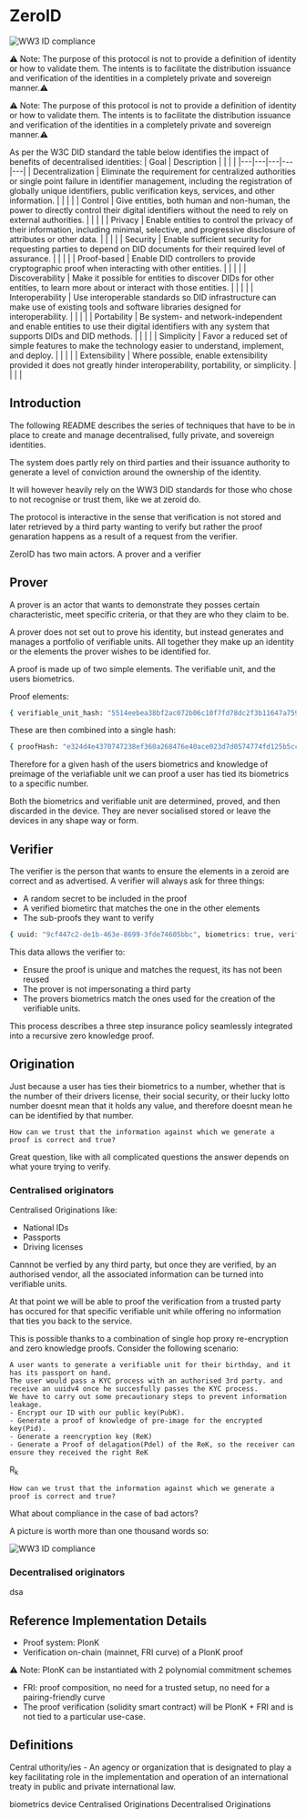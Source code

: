 # ZeroID

![WW3 ID compliance](https://img.shields.io/badge/WW3%20DID-In%20Progress-orange)

⚠️ Note: The purpose of this protocol is not to provide a definition of identity or how to validate them. The intents is to facilitate the distribution issuance and verification of the identities in a completely private and sovereign manner.⚠️

⚠️ Note: The purpose of this protocol is not to provide a definition of identity or how to validate them. The intents is to facilitate the distribution issuance and verification of the identities in a completely private and sovereign manner.⚠️

As per the W3C DID standard the table below identifies the impact of benefits of decentralised identities:
| Goal | Description |  |  |  |
|---|---|---|---|---|
| Decentralization | Eliminate the requirement for centralized authorities or single point failure in identifier management, including the registration of globally unique identifiers, public verification keys, services, and other information. |  |  |  |
| Control | Give entities, both human and non-human, the power to directly control their digital identifiers without the need to rely on external authorities. |  |  |  |
| Privacy | Enable entities to control the privacy of their information, including minimal, selective, and progressive disclosure of attributes or other data. |  |  |  |
| Security | Enable sufficient security for requesting parties to depend on DID documents for their required level of assurance. |  |  |  |
| Proof-based | Enable DID controllers to provide cryptographic proof when interacting with other entities. |  |  |  |
| Discoverability | Make it possible for entities to discover DIDs for other entities, to learn more about or interact with those entities. |  |  |  |
| Interoperability | Use interoperable standards so DID infrastructure can make use of existing tools and software libraries designed for interoperability. |  |  |  |
| Portability | Be system- and network-independent and enable entities to use their digital identifiers with any system that supports DIDs and DID methods. |  |  |  |
| Simplicity | Favor a reduced set of simple features to make the technology easier to understand, implement, and deploy. |  |  |  |
| Extensibility | Where possible, enable extensibility provided it does not greatly hinder interoperability, portability, or simplicity. |  |  |  |

## Introduction

The following README describes the series of techniques that have to be in place to create and manage decentralised, fully private, and sovereign identities.

The system does partly rely on third parties and their issuance authority to generate a level of conviction around the ownership of the identity.

It will however heavily rely on the WW3 DID standards for those who chose to not recognise or trust them, like we at zeroid do.

The protocol is interactive in the sense that verification is not stored and later retrieved by a third party wanting to verify but rather the proof genaration happens as a result of a request from the verifier.

ZeroID has two main actors. A prover and a verifier

## Prover

A prover is an actor that wants to demonstrate they posses certain characteristic, meet specific criteria, or that they are who they claim to be.

A prover does not set out to prove his identity, but instead generates and manages a portfolio of verifiable units.
All together they make up an identity or the elements the prover wishes to be identified for.

A proof is made up of two simple elements. The verifiable unit, and the users biometrics.

Proof elements:

```sh
{ verifiable_unit_hash: "5514eebea38bf2ac072b06c10f7fd78dc2f3b11647a75900ac86630f24825a85", biometrics_hash: "5dd1f5f328270cc967ba4c0ba2bd3fcee9a18a95bf3dd24b55ddb4e2900ed9fd"}
```

These are then combined into a single hash:

```sh
{ proofHash: "e324d4e4370747238ef360a268476e40ace023d7d0574774fd125b5cc4e25623"}
```

Therefore for a given hash of the users biometrics and knowledge of preimage of the veriafiable unit we can proof a user has tied its biometrics to a specific number.

Both the biometrics and verifiable unit are determined, proved, and then discarded in the device. They are never socialised stored or leave the devices in any shape way or form.

## Verifier

The verifier is the person that wants to ensure the elements in a zeroid are correct and as advertised. A verifier will always ask for three things:

- A random secret to be included in the proof
- A verified biometirc that matches the one in the other elements
- The sub-proofs they want to verify

```sh
{ uuid: "9cf447c2-de1b-463e-8699-3fde74605bbc", biometrics: true, verifiable_unit: [ age ] }
```

This data allows the verifier to:

- Ensure the proof is unique and matches the request, its has not been reused
- The prover is not impersonating a third party
- The provers biometrics match the ones used for the creation of the verifiable units.

This process describes a three step insurance policy seamlessly integrated into a recursive zero knowledge proof.

## Origination

Just because a user has ties their biometrics to a number, whether that is the number of their drivers license, their social security, or their lucky lotto number doesnt mean that it holds any value, and therefore doesnt mean he can be identified by that number.

```text
How can we trust that the information against which we generate a proof is correct and true?
```

Great  question, like with all complicated questions the answer depends on what youre trying to verify.

### Centralised originators

Centralised Originations like:

- National IDs
- Passports
- Driving licenses

Cannnot be verfied by any third party, but once they are verified, by an authorised vendor, all the associated information can be turned into verifiable units. 

At that point we will be able to proof the verification from a trusted party has occured for that specific verifiable unit while offering no information that ties you back to the service.

This is possible thanks to a combination of single hop proxy re-encryption and zero knowledge proofs.
Consider the following scenario:

```text
A user wants to generate a verifiable unit for their birthday, and it has its passport on hand.
The user would pass a KYC process with an authorised 3rd party. and receive an uuidv4 once he succesfully passes the KYC process. 
We have to carry out some precautionary steps to prevent information leakage. 
- Encrypt our ID with our public key(PubK). 
- Generate a proof of knowledge of pre-image for the encrypted key(Pid). 
- Generate a reencryption key (ReK)
- Generate a Proof of delagation(Pdel) of the ReK, so the receiver can ensure they received the right ReK
```

R<sub>k</sub>


```text
How can we trust that the information against which we generate a proof is correct and true?
```

What about compliance in the case of bad actors?

A picture is worth more than one thousand words so:

![WW3 ID compliance](/zeroid/img/proxyReencryptionZk.png)

### Decentralised originators

dsa

## Reference Implementation Details

- Proof system: PlonK
- Verification on-chain (mainnet, FRI curve) of a PlonK proof

⚠️ Note: PlonK can be instantiated with 2 polynomial commitment schemes

- FRI: proof composition, no need for a trusted setup, no need for a pairing-friendly curve
- The proof verification (solidity smart contract) will be PlonK + FRI and is not tied to a particular
use-case.

## Definitions

Central uthority/ies - An agency or organization that is designated to play a key facilitating role in the implementation and operation of an international treaty in public and private international law.

biometrics
device
Centralised Originations
Decentralised Originations

